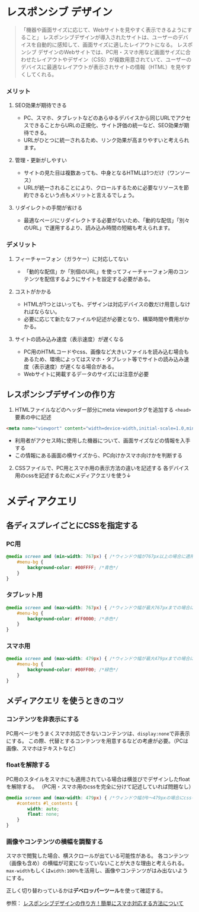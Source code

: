 # レスポンシブ デザイン
> 「機器や画面サイズに応じて、Webサイトを見やすく表示できるようにすること」
> レスポンシブデザインが導入されたサイトは、ユーザーのデバイスを自動的に感知して、画面サイズに適したレイアウトになる。
> レスポンシブ デザインのWebサイトでは、PC用・スマホ用など画面サイズに合わせたレイアウトやデザイン（CSS）が複数用意されていて、ユーザーのデバイスに最適なレイアウトが表示されサイトの情報（HTML）を見やすくしてくれる。

### メリット
1. SEO効果が期待できる
    - PC、スマホ、タブレットなどのあらゆるデバイスから同じURLでアクセスできることからURLの正規化、サイト評価の統一など、SEO効果が期待できる。
    - URLがひとつに統一されるため、リンク効果が高まりやすいと考えられます。

2. 管理・更新がしやすい
    - サイトの見た目は複数あっても、中身となるHTMLは1つだけ（ワンソース）
    - URLが統一されることにより、クロールするために必要なリソースを節約できるという点もメリットと言えるでしょう。

3. リダイレクトの手間が省ける
    - 最適なページにリダイレクトする必要がないため、「動的な配信」「別々のURL」で運用するより、読み込み時間の短縮も考えられます。


### デメリット
1. フィーチャーフォン（ガラケー）に対応してない
    - 「動的な配信」か「別個のURL」を使ってフィーチャーフォン用のコンテンツを配信するようにサイトを設定する必要がある。

2. コストがかかる
    - HTMLが1つとはいっても、デザインは対応デバイスの数だけ用意しなければならない。
    - 必要に応じて新たなファイルや記述が必要となり、構築時間や費用がかかる。

3. サイトの読み込み速度（表示速度）が遅くなる
    - PC用のHTMLコードやcss、画像など大きいファイルを読み込む場合もあるため、環境によってはスマホ・タブレット等でサイトの読み込み速度（表示速度）が遅くなる場合がある。
    - Webサイトに掲載するデータのサイズには注意が必要


## レスポンシブデザインの作り方
1. HTMLファイルなどのヘッダー部分にmeta viewportタグを追加する
`<head>`要素の中に記述
```HTML
<meta name="viewport" content="width=device-width,initial-scale=1.0,minimum-scale=1.0">
```
- 利用者がアクセス時に使用した機器について、画面サイズなどの情報を入手する
- この情報にある画面の横サイズから、PC向けかスマホ向けかを判断する

2. CSSファイルで、PC用とスマホ用の表示方法の違いを記述する
各デバイス用のcssを記述するためにメディアクエリを使う↓

# メディアクエリ

## 各ディスプレイごとにCSSを指定する
### PC用
```css
@media screen and (min-width: 767px) { /*ウィンドウ幅が767px以上の場合に適用*/
    #menu-bg {
        background-color: #00FFFF; /*青色*/
    }
}
```

### タブレット用
```css
@media screen and (max-width: 767px) { /*ウィンドウ幅が最大767pxまでの場合に適用*/
    #menu-bg {
        background-color: #FF0000; /*赤色*/
    }
}
```

### スマホ用
```css
@media screen and (max-width: 479px) { /*ウィンドウ幅が最大479pxまでの場合に適用*/
    #menu-bg {
        background-color: #00FF00; /*緑色*/
    }
}
```

## メディアクエリ を使うときのコツ

### コンテンツを非表示にする
PC用ページをうまくスマホ対応できないコンテンツは、`display:none`で非表示にする。
この際、代替とするコンテンツを用意するなどの考慮が必要。（PCは画像、スマホはテキストなど）

### floatを解除する
PC用のスタイルをスマホにも適用されている場合は横並びでデザインしたfloatを解除する。
（PC用・スマホ用のcssを完全に分けて記述していれば問題なし）
```css
@media screen and (max-width: 479px) { /*ウィンドウ幅が0～479pxの場合にcssを適用*/
    #contents #l_contents {
        width: auto;
        float: none;
    }
}
```

### 画像やコンテンツの横幅を調整する
スマホで閲覧した場合、横スクロールが出ている可能性がある。
各コンテンツ（画像も含め）の横幅が可変になっていないことが大きな理由と考えられる。
`max-width`もしくは`width:100％`を活用し、画像やコンテンツがはみ出ないようにする。

正しく切り替わっているかは**デベロッパーツール**を使って確認する。

参照：
[レスポンシブデザインの作り方！簡単にスマホ対応する方法について](https://seolaboratory.jp/89410/)